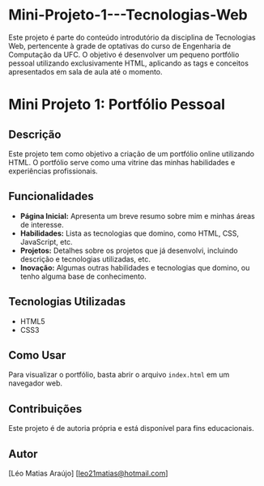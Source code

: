 # Mini-Projeto-1---Tecnologias-Web
Este projeto é parte do conteúdo introdutório da disciplina de Tecnologias Web, pertencente à grade de optativas do curso de Engenharia de Computação da UFC. O objetivo é desenvolver um pequeno portfólio pessoal utilizando exclusivamente HTML, aplicando as tags e conceitos apresentados em sala de aula até o momento.

# Mini Projeto 1: Portfólio Pessoal

## Descrição
Este projeto tem como objetivo a criação de um portfólio online utilizando HTML. O portfólio serve como uma vitrine das minhas habilidades e experiências profissionais.

## Funcionalidades
* **Página Inicial:** Apresenta um breve resumo sobre mim e minhas áreas de interesse.
* **Habilidades:** Lista as tecnologias que domino, como HTML, CSS, JavaScript, etc.
* **Projetos:** Detalhes sobre os projetos que já desenvolvi, incluindo descrição e tecnologias utilizadas, etc.
* **Inovação:** Algumas outras habilidades e tecnologias que domino, ou tenho alguma base de conhecimento.

## Tecnologias Utilizadas
* HTML5
* CSS3

## Como Usar
Para visualizar o portfólio, basta abrir o arquivo `index.html` em um navegador web.

## Contribuições
Este projeto é de autoria própria e está disponível para fins educacionais.

## Autor
[Léo Matias Araújo]
[leo21matias@hotmail.com]
